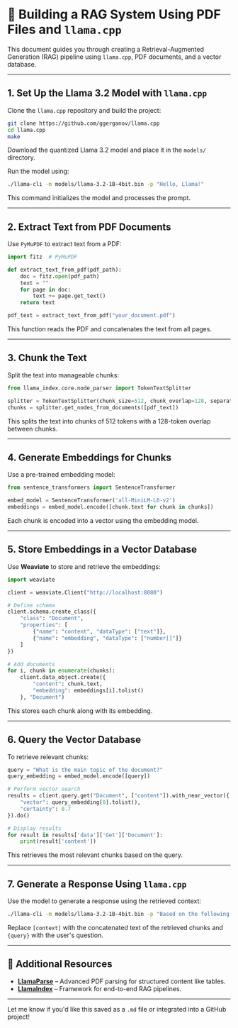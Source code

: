 # 🦙 Building a RAG System Using PDF Files and `llama.cpp`

This document guides you through creating a Retrieval-Augmented Generation (RAG) pipeline using `llama.cpp`, PDF documents, and a vector database.

---

## 1. Set Up the Llama 3.2 Model with `llama.cpp`

Clone the `llama.cpp` repository and build the project:

```bash
git clone https://github.com/ggerganov/llama.cpp
cd llama.cpp
make
```

Download the quantized Llama 3.2 model and place it in the `models/` directory.

Run the model using:

```bash
./llama-cli -m models/llama-3.2-1B-4bit.bin -p "Hello, Llama!"
```

This command initializes the model and processes the prompt.

---

## 2. Extract Text from PDF Documents

Use `PyMuPDF` to extract text from a PDF:

```python
import fitz  # PyMuPDF

def extract_text_from_pdf(pdf_path):
    doc = fitz.open(pdf_path)
    text = ""
    for page in doc:
        text += page.get_text()
    return text

pdf_text = extract_text_from_pdf("your_document.pdf")
```

This function reads the PDF and concatenates the text from all pages.

---

## 3. Chunk the Text

Split the text into manageable chunks:

```python
from llama_index.core.node_parser import TokenTextSplitter

splitter = TokenTextSplitter(chunk_size=512, chunk_overlap=128, separator=" ")
chunks = splitter.get_nodes_from_documents([pdf_text])
```

This splits the text into chunks of 512 tokens with a 128-token overlap between chunks.

---

## 4. Generate Embeddings for Chunks

Use a pre-trained embedding model:

```python
from sentence_transformers import SentenceTransformer

embed_model = SentenceTransformer('all-MiniLM-L6-v2')
embeddings = embed_model.encode([chunk.text for chunk in chunks])
```

Each chunk is encoded into a vector using the embedding model.

---

## 5. Store Embeddings in a Vector Database

Use **Weaviate** to store and retrieve the embeddings:

```python
import weaviate

client = weaviate.Client("http://localhost:8080")

# Define schema
client.schema.create_class({
    "class": "Document",
    "properties": [
        {"name": "content", "dataType": ["text"]},
        {"name": "embedding", "dataType": ["number[]"]}
    ]
})

# Add documents
for i, chunk in enumerate(chunks):
    client.data_object.create({
        "content": chunk.text,
        "embedding": embeddings[i].tolist()
    }, "Document")
```

This stores each chunk along with its embedding.

---

## 6. Query the Vector Database

To retrieve relevant chunks:

```python
query = "What is the main topic of the document?"
query_embedding = embed_model.encode([query])

# Perform vector search
results = client.query.get("Document", ["content"]).with_near_vector({
    "vector": query_embedding[0].tolist(),
    "certainty": 0.7
}).do()

# Display results
for result in results['data']['Get']['Document']:
    print(result['content'])
```

This retrieves the most relevant chunks based on the query.

---

## 7. Generate a Response Using `llama.cpp`

Use the model to generate a response using the retrieved context:

```bash
./llama-cli -m models/llama-3.2-1B-4bit.bin -p "Based on the following context, answer the question: [context] Question: {query}"
```

Replace `[context]` with the concatenated text of the retrieved chunks and `{query}` with the user's question.

---

## 🔗 Additional Resources

- **[LlamaParse](https://medium.com/kx-systems/rag-llamaparse-advanced-pdf-parsing-for-retrieval-c393ab29891b)** – Advanced PDF parsing for structured content like tables.
- **[LlamaIndex](https://docs.llamaindex.ai/en/stable/examples/low_level/oss_ingestion_retrieval/)** – Framework for end-to-end RAG pipelines.

---

Let me know if you'd like this saved as a `.md` file or integrated into a GitHub project!
